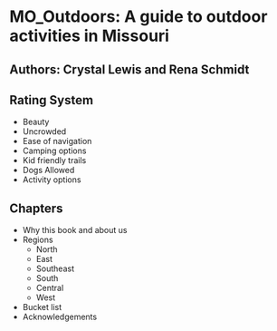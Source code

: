 # MO_Outdoors: A guide to outdoor activities in Missouri

## Authors: Crystal Lewis and Rena Schmidt

## Rating System
- Beauty
- Uncrowded
- Ease of navigation
- Camping options
- Kid friendly trails
- Dogs Allowed
- Activity options

## Chapters

- Why this book and about us
- Regions
  - North 
  - East
  - Southeast
  - South
  - Central
  - West
- Bucket list
- Acknowledgements
